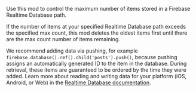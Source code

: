 Use this mod to control the maximum number of items stored in a Firebase Realtime Database path.

If the number of items at your specified Realtime Database path exceeds the specified max count, this mod deletes the oldest items first until there are the max count number of items remaining.

We recommend adding data via pushing, for example `firebase.database().ref().child('posts').push()`, because pushing assigns an automatically generated ID to the item in the database. During retrieval, these items are guaranteed to be ordered by the time they were added. Learn more about reading and writing data for your platform (iOS, Android, or Web) in the [Realtime Database documentation](https://firebase.google.com/docs/database/).
